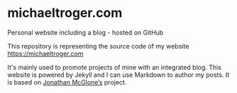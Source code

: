 # michaeltroger.com
Personal website including a blog - hosted on GitHub

This repository is representing the source code of my website https://michaeltroger.com

It's mainly used to promote projects of mine with an integrated blog. This website is powered by Jekyll and I can use Markdown to author my posts. It is based on [Jonathan McGlone’s](https://github.com/hankquinlan/hankquinlan.github.io/) project.
